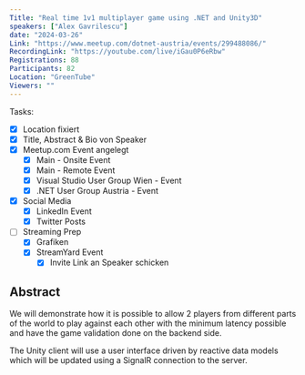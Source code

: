 ```yaml
---
Title: "Real time 1v1 multiplayer game using .NET and Unity3D"
speakers: ["Alex Gavrilescu"]
date: "2024-03-26"
Link: "https://www.meetup.com/dotnet-austria/events/299488086/"
RecordingLink: "https://youtube.com/live/iGau0P6eRbw"
Registrations: 88
Participants: 82
Location: "GreenTube"
Viewers: ""
---
```

Tasks:
- [x] Location fixiert
- [x] Title, Abstract & Bio von Speaker
- [x] Meetup.com Event angelegt
	- [x] Main - Onsite Event
	- [x] Main - Remote Event
	- [x] Visual Studio User Group Wien - Event
	- [x] .NET User Group Austria - Event
- [x] Social Media
	- [x] LinkedIn Event
	- [x] Twitter Posts
- [ ] Streaming Prep
	- [x] Grafiken
	- [x] StreamYard Event
		- [x] Invite Link an Speaker schicken

## Abstract

We will demonstrate how it is possible to allow 2 players from different parts of the world to play against each other with the minimum latency possible and have the game validation done on the backend side.

The Unity client will use a user interface driven by reactive data models which will be updated using a SignalR connection to the server.